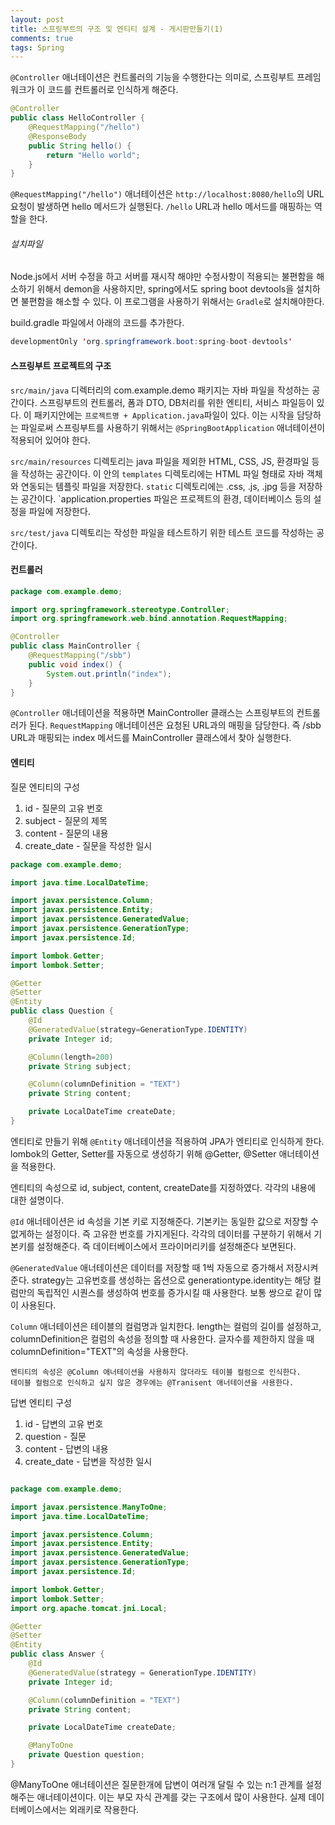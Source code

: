 ```yaml
---
layout: post
title: 스프링부트의 구조 및 엔티티 설계 - 게시판만들기(1)
comments: true
tags: Spring
---
```


`@Controller` 애너테이션은 컨트롤러의 기능을 수행한다는 의미로, 스프링부트 프레임워크가 이 코드를 컨트롤러로 인식하게 해준다.

```java
@Controller
public class HelloController {
	@RequestMapping("/hello")
	@ResponseBody
	public String hello() {
		return "Hello world";
	}
}
```

`@RequestMapping("/hello")` 애너테이션은 `http://localhost:8080/hello`의 URL 요청이 발생하면 hello 메서드가 실행된다. `/hello` URL과 hello 메서드를 매핑하는 역할을 한다.

<h6>설치파일</h6>

Node.js에서 서버 수정을 하고 서버를 재시작 해야만 수정사항이 적용되는 불편함을 해소하기 위해서 demon을 사용하지만, spring에서도 spring boot devtools을 설치하면 불편함을 해소할 수 있다. 이 프로그램을 사용하기 위해서는 `Gradle`로 설치해야한다.

build.gradle 파일에서 아래의 코드를 추가한다.

```java
developmentOnly 'org.springframework.boot:spring-boot-devtools'
```

<h4>스프링부트 프로젝트의 구조</h4>

`src/main/java` 디렉터리의 com.example.demo 패키지는 자바 파일을 작성하는 공간이다. 스프링부트의 컨트롤러, 폼과 DTO, DB처리를 위한 엔티티, 서비스 파일등이 있다. 이 패키지안에는 `프로젝트명 + Application.java`파일이 있다. 이는 시작을 담당하는 파일로써 스프링부트를 사용하기 위해서는 `@SpringBootApplication` 애너테이션이 적용되어 있어야 한다.

`src/main/resources` 디렉토리는 java 파일을 제외한 HTML, CSS, JS, 환경파일 등을 작성하는 공간이다. 이 안의 `templates` 디렉토리에는 HTML 파일 형태로 자바 객체와 연동되는 템플릿 파일을 저장한다. `static` 디렉토리에는 .css, .js, .jpg 등을 저장하는 공간이다. `application.properties 파일은 프로젝트의 환경, 데이터베이스 등의 설정을 파일에 저장한다.

`src/test/java` 디렉토리는 작성한 파일을 테스트하기 위한 테스트 코드를 작성하는 공간이다.

<h4>컨트롤러</h4>

```java
package com.example.demo;

import org.springframework.stereotype.Controller;
import org.springframework.web.bind.annotation.RequestMapping;

@Controller
public class MainController {
	@RequestMapping("/sbb")
	public void index() {
		System.out.println("index");
	}
}
```

`@Controller` 애너테이션을 적용하면 MainController 클래스는 스프링부트의 컨트롤러가 된다. `RequestMapping` 애너테이션은 요청된 URL과의 매핑을 담당한다. 즉 /sbb URL과 매핑되는 index 메서드를 MainController 클래스에서 찾아 실행한다.

<h4>엔티티</h4>

질문 엔티티의 구성
1. id - 질문의 고유 번호
2. subject - 질문의 제목
3. content - 질문의 내용
4. create_date - 질문을 작성한 일시

```java
package com.example.demo;

import java.time.LocalDateTime;

import javax.persistence.Column;
import javax.persistence.Entity;
import javax.persistence.GeneratedValue;
import javax.persistence.GenerationType;
import javax.persistence.Id;

import lombok.Getter;
import lombok.Setter;

@Getter
@Setter
@Entity
public class Question {
    @Id
    @GeneratedValue(strategy=GenerationType.IDENTITY)
    private Integer id;

    @Column(length=200)
    private String subject;

    @Column(columnDefinition = "TEXT")
    private String content;

    private LocalDateTime createDate;
}

```

엔티티로 만들기 위해 `@Entity` 애너테이션을 적용하여 JPA가 엔티티로 인식하게 한다. lombok의 Getter, Setter를 자동으로 생성하기 위해 @Getter, @Setter 애너테이션을 적용한다.

엔티티의 속성으로 id, subject, content, createDate를 지정하였다. 각각의 내용에 대한 설명이다.

`@Id` 애너테이션은 id 속성을 기본 키로 지정해준다. 기본키는 동일한 값으로 저장할 수 없게하는 설정이다. 즉 고유한 번호를 가지게된다. 각각의 데이터를 구분하기 위해서 기본키를 설정해준다. 즉 데이터베이스에서 프라이머리키를 설정해준다 보면된다.

`@GeneratedValue` 애너테이션은 데이터를 저장할 때 1씩 자동으로 증가해서 저장시켜준다. strategy는 고유번호를 생성하는 옵션으로 generationtype.identity는 해당 컬럼만의 독립적인 시퀀스를 생성하여 번호를 증가시킬 때 사용한다. 보통 쌍으로 같이 많이 사용된다.

`Column` 애너테이션은 테이블의 컬럼명과 일치한다. length는 컬럼의 길이를 설정하고, columnDefinition은 컬럼의 속성을 정의할 때 사용한다. 글자수를 제한하지 않을 때 columnDefinition="TEXT"의 속성을 사용한다.

```
엔티티의 속성은 @Column 애너테이션을 사용하지 않더라도 테이블 컬럼으로 인식한다.
테이블 컬럼으로 인식하고 싶지 않은 경우에는 @Tranisent 애너테이션을 사용한다.
```

답변 엔티티 구성
1. id - 답변의 고유 번호
2. question - 질문
3. content - 답변의 내용
4. create_date - 답변을 작성한 일시

```java

package com.example.demo;

import javax.persistence.ManyToOne;
import java.time.LocalDateTime;

import javax.persistence.Column;
import javax.persistence.Entity;
import javax.persistence.GeneratedValue;
import javax.persistence.GenerationType;
import javax.persistence.Id;

import lombok.Getter;
import lombok.Setter;
import org.apache.tomcat.jni.Local;

@Getter
@Setter
@Entity
public class Answer {
    @Id
    @GeneratedValue(strategy = GenerationType.IDENTITY)
    private Integer id;

    @Column(columnDefinition = "TEXT")
    private String content;

    private LocalDateTime createDate;

    @ManyToOne
    private Question question;
}


```


@ManyToOne 애너테이션은 질문한개에 답변이 여러개 달릴 수 있는 n:1 관계를 설정해주는 애너테이션이다. 이는 부모 자식 관계를 갖는 구조에서 많이 사용한다. 실제 데이터베이스에서는 외래키로 작용한다.